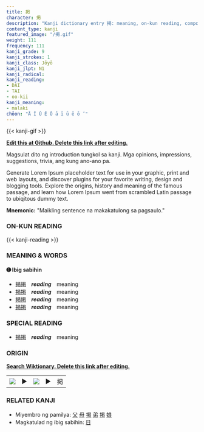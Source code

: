 ```yaml
---
title: 掲
character: 掲
description: "Kanji dictionary entry 掲: meaning, on-kun reading, compounds, origin, related kanji"
content_type: kanji
featured_image: "/掲.gif"
weight: 111
frequency: 111
kanji_grade: 9
kanji_strokes: 1
kanji_class: Jōyō
kanji_jlpt: N1
kanji_radical: 
kanji_reading: 
- DAI
- TAI
- oo-kii
kanji_meaning:
- malaki
chōon: "Ā Ī Ū Ē Ō ā ī ū ē ō ’"
---
```

[//]: # (Don't edit the line below. Kanji animated GIF code is automatically generated.)
{{< kanji-gif >}}

[//]: # (Edit below this line.)

**[Edit this at Github. Delete this link after editing.](https://github.com/tim0g/tim/tree/main/content/kanji/掲/index.md)**

Magsulat dito ng introduction tungkol sa kanji. Mga opinions, impressions, suggestions, trivia, ang kung ano-ano pa.

Generate Lorem Ipsum placeholder text for use in your graphic, print and web layouts, and discover plugins for your favorite writing, design and blogging tools. Explore the origins, history and meaning of the famous passage, and learn how Lorem Ipsum went from scrambled Latin passage to ubiqitous dummy text.
 
**Mnemonic:** "Maikling sentence na makakatulong sa pagsaulo."

### ON-KUN READING

[//]: # (Don't edit the line below. ON-KUN READING code is automatically generated.)
{{< kanji-reading >}}

### MEANING & WORDS

#### ➊ **Ibig sabihin**
  - [掲](../掲)[掲](../掲)　***reading***　meaning
  - [掲](../掲)[掲](../掲)　***reading***　meaning
  - [掲](../掲)[掲](../掲)　***reading***　meaning
  - [掲](../掲)[掲](../掲)　***reading***　meaning

### SPECIAL READING
  - [掲](../掲)[掲](../掲)　***reading***　meaning

### ORIGIN

**[Search Wiktionary. Delete this link after editing.](https://wiktionary.org/wiki/掲)**
<table class="kanji-table"><tr><td>
<img src="60px-掲-bronze.svg.png">
</td><td>▶</td><td>
<img src="60px-掲-oracle.svg.png">
</td><td>▶</td>
<td class="kanji-origin">掲</td>
</tr></table>

### RELATED KANJI
- Miyembro ng pamilya: [父](../父) [母](../母) [掲](../掲) [弟](../弟) [掲](../掲) [娘](../娘)
- Magkatulad ng ibig sabihin: [日](../日)
